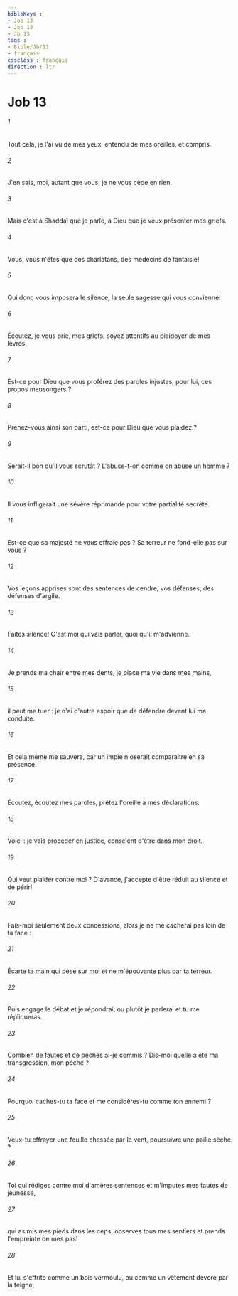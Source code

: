 ```yaml
---
bibleKeys : 
- Job 13
- Job 13
- Jb 13
tags : 
- Bible/Jb/13
- français
cssclass : français
direction : ltr
---
```


# Job 13

###### 1
Tout cela, je l'ai vu de mes yeux, entendu de mes oreilles, et compris. 
###### 2
J'en sais, moi, autant que vous, je ne vous cède en rien. 
###### 3
Mais c'est à Shaddaï que je parle, à Dieu que je veux présenter mes griefs. 
###### 4
Vous, vous n'êtes que des charlatans, des médecins de fantaisie! 
###### 5
Qui donc vous imposera le silence, la seule sagesse qui vous convienne! 
###### 6
Écoutez, je vous prie, mes griefs, soyez attentifs au plaidoyer de mes lèvres. 
###### 7
Est-ce pour Dieu que vous proférez des paroles injustes, pour lui, ces propos mensongers ? 
###### 8
Prenez-vous ainsi son parti, est-ce pour Dieu que vous plaidez ? 
###### 9
Serait-il bon qu'il vous scrutât ? L'abuse-t-on comme on abuse un homme ? 
###### 10
Il vous infligerait une sévère réprimande pour votre partialité secrète. 
###### 11
Est-ce que sa majesté ne vous effraie pas ? Sa terreur ne fond-elle pas sur vous ? 
###### 12
Vos leçons apprises sont des sentences de cendre, vos défenses, des défenses d'argile. 
###### 13
Faites silence! C'est moi qui vais parler, quoi qu'il m'advienne. 
###### 14
Je prends ma chair entre mes dents, je place ma vie dans mes mains, 
###### 15
il peut me tuer : je n'ai d'autre espoir que de défendre devant lui ma conduite. 
###### 16
Et cela même me sauvera, car un impie n'oserait comparaître en sa présence. 
###### 17
Écoutez, écoutez mes paroles, prêtez l'oreille à mes déclarations. 
###### 18
Voici : je vais procéder en justice, conscient d'être dans mon droit. 
###### 19
Qui veut plaider contre moi ? D'avance, j'accepte d'être réduit au silence et de périr! 
###### 20
Fais-moi seulement deux concessions, alors je ne me cacherai pas loin de ta face : 
###### 21
Écarte ta main qui pèse sur moi et ne m'épouvante plus par ta terreur. 
###### 22
Puis engage le débat et je répondrai; ou plutôt je parlerai et tu me répliqueras. 
###### 23
Combien de fautes et de péchés ai-je commis ? Dis-moi quelle a été ma transgression, mon péché ? 
###### 24
Pourquoi caches-tu ta face et me considères-tu comme ton ennemi ? 
###### 25
Veux-tu effrayer une feuille chassée par le vent, poursuivre une paille sèche ? 
###### 26
Toi qui rédiges contre moi d'amères sentences et m'imputes mes fautes de jeunesse, 
###### 27
qui as mis mes pieds dans les ceps, observes tous mes sentiers et prends l'empreinte de mes pas! 
###### 28
Et lui s'effrite comme un bois vermoulu, ou comme un vêtement dévoré par la teigne, 
